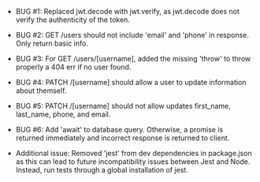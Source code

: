 - BUG #1: Replaced jwt.decode with jwt.verify, as jwt.decode does not verify the authenticity of the token.

- BUG #2: GET /users should not include 'email' and 'phone' in response. Only return basic info.

- BUG #3: For GET /users/[username], added the missing 'throw' to throw properly a 404 err if no user found.

- BUG #4: PATCH /[username] should allow a user to update information about themself.

- BUG #5: PATCH /[username] should not allow updates first_name, last_name, phone, and email.

- BUG #6: Add 'await' to database query. Otherwise, a promise is returned immediately and incorrect response is returned to client.

- Additional issue: Removed 'jest' from dev dependencies in package.json as this can lead to future incompatibility issues between Jest and Node. Instead, run tests through a global installation of jest.
